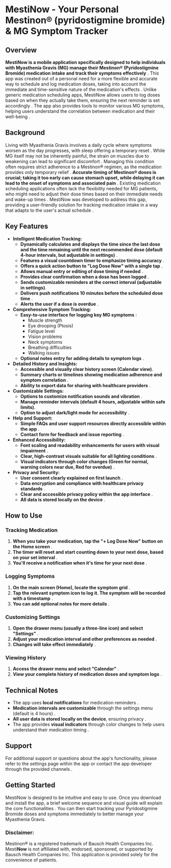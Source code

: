 # Mesti**Now** - Your Personal Mestinon® (pyridostigmine bromide) & MG Symptom Tracker

## Overview

**MestiNow is a mobile application specifically designed to help individuals with Myasthenia Gravis (MG) manage their Mestinon® (Pyridostigmine Bromide) medication intake and track their symptoms effectively** . This app was created out of a personal need for a more flexible and accurate way to schedule and log medication doses, taking into account the immediate and time-sensitive nature of the medication's effects . Unlike generic medication scheduling apps, MestiNow allows users to log doses based on when they actually take them, ensuring the next reminder is set accordingly . The app also provides tools to monitor various MG symptoms, helping users understand the correlation between medication and their well-being .

## Background

Living with Myasthenia Gravis involves a daily cycle where symptoms worsen as the day progresses, with sleep offering a temporary reset . While MG itself may not be inherently painful, the strain on muscles due to weakening can lead to significant discomfort . Managing this condition often requires strict adherence to a Mestinon® regimen, as the medication provides only temporary relief . **Accurate timing of Mestinon® doses is crucial; taking it too early can cause stomach upset, while delaying it can lead to the onset of symptoms and associated pain** . Existing medication scheduling applications often lack the flexibility needed for MG patients, who might need to adjust their dose times based on their immediate needs and wake-up times . MestiNow was developed to address this gap, providing a user-friendly solution for tracking medication intake in a way that adapts to the user's actual schedule .

## Key Features

*   **Intelligent Medication Tracking:**
    *   **Dynamically calculates and displays the time since the last dose and the time remaining until the next recommended dose (default 4-hour intervals, but adjustable in settings)** .
    *   **Features a visual countdown timer to emphasize timing accuracy** .
    *   **Offers a quick action button to "Log Dose Now" with a single tap** .
    *   **Allows manual entry or editing of dose timing if needed** .
    *   **Provides clear confirmation when a dose has been logged** .
    *   **Sends customizable reminders at the correct interval (adjustable in settings)**.
    *   **Delivers push notifications 10 minutes before the scheduled dose time** .
    *   **Alerts the user if a dose is overdue** .
*   **Comprehensive Symptom Tracking:**
    *   **Easy-to-use interface for logging key MG symptoms** :
        *   Muscle strength 
        *   Eye drooping (Ptosis) 
        *   Fatigue level 
        *   Vision problems 
        *   Neck symptoms 
        *   Breathing difficulties 
        *   Walking issues 
        <!-- *   Stomach discomfort  -->
    *   **Optional notes entry for adding details to symptom logs** .
*   **Detailed History and Insights:**
    *   **Accessible and visually clear history screen (Calendar view)**.
    *   **Summary charts or timelines showing medication adherence and symptom correlation** .
    *   **Ability to export data for sharing with healthcare providers** .
*   **Customizable Settings:**
    *   **Options to customize notification sounds and vibration** .
    *   **Manage reminder intervals (default 4 hours, adjustable within safe limits)**.
    *   **Option to adjust dark/light mode for accessibility** .
*   **Help and Support:**
    *   **Simple FAQs and user support resources directly accessible within the app** .
    *   **Contact form for feedback and issue reporting** .
*   **Enhanced Accessibility:**
    *   **Font scaling and readability enhancements for users with visual impairment** .
    *   **Clear, high-contrast visuals suitable for all lighting conditions** .
    *   **Visual indicators through color changes (Green for normal, warning colors near due, Red for overdue)** .
*   **Privacy and Security:**
    *   **User consent clearly explained on first launch** .
    *   **Data encryption and compliance with healthcare privacy standards** .
    *   **Clear and accessible privacy policy within the app interface** .
    *   **All data is stored locally on the device** .

## How to Use

### Tracking Medication

1.  **When you take your medication, tap the "+ Log Dose Now" button on the Home screen** .
2.  **The timer will reset and start counting down to your next dose, based on your set interval** .
3.  **You'll receive a notification when it's time for your next dose** .

### Logging Symptoms

1.  **On the main screen (Home), locate the symptom grid** .
2.  **Tap the relevant symptom icon to log it. The symptom will be recorded with a timestamp** .
3.  **You can add optional notes for more details** .

### Customizing Settings

1.  **Open the drawer menu (usually a three-line icon) and select "Settings"** .
2.  **Adjust your medication interval and other preferences as needed** .
3.  **Changes will take effect immediately** .

### Viewing History

1.  **Access the drawer menu and select "Calendar"** .
2.  **View your complete history of medication doses and symptom logs** .

## Technical Notes

*   The app uses **local notifications** for medication reminders .
*   **Medication intervals are customizable** through the settings menu (default is 4 hours) .
*   **All user data is stored locally on the device**, ensuring privacy .
*   The app provides **visual indicators** through color changes to help users understand their medication timing .

## Support

For additional support or questions about the app's functionality, please refer to the settings page within the app or contact the app developer through the provided channels .

## Getting Started

MestiNow is designed to be intuitive and easy to use. Once you download and install the app, a brief welcome sequence and visual guide will explain the core functionalities . You can then start tracking your Pyridostigmine Bromide doses and symptoms immediately to better manage your Myasthenia Gravis.


### Disclaimer:
Mestinon® is a registered trademark of Bausch Health Companies Inc. Mesti**Now** is not affiliated with, endorsed, sponsored, or supported by Bausch Health Companies Inc. This application is provided solely for the convenience of patients.